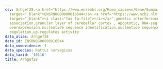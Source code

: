 ```yaml
---
csv: Arhgef28,<a href="https://www.ensembl.org/Homo_sapiens/Gene/Summary?db=core;g=ENSRNOG00000016544"
  target="_blank">ENSRNOG00000016544</a>,<a href="https://www.ncbi.nlm.nih.gov/pubmed/30467350"
  target="_blank"><i class="fas fa-file"></i></a>",genetic interference,functional
  association,granular layer of cerebellar cortex , Apoptotic, RNA-seq assay, hsf-1
  overexpression,nucleotide sequence identification,nucleotide sequence identification,transcriptional
  regulation,up-regulates activity
data_alias: Arhgef28
data_id: ENSRNOG00000016544
data_numevidence: 1
data_species: Rattus norvegicus
data_taxid: '10116'
title: Arhgef28
---
```

